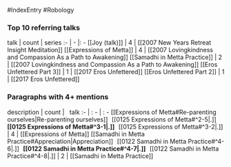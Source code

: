 #IndexEntry #Robology

### Top 10 referring talks
talk | count | series
:- | - |: -
[[Joy (talk)]] | 4 | [[2007 New Years Retreat Insight Meditation]]
[[Expressions of Metta]] | 4 | [[2007 Lovingkindness and Compassion As a Path to Awakening]]
[[Samadhi in Metta Practice]] | 2 | [[2007 Lovingkindness and Compassion As a Path to Awakening]]
[[Eros Unfettered Part 3]] | 1 | [[2017 Eros Unfettered]]
[[Eros Unfettered Part 2]] | 1 | [[2017 Eros Unfettered]]

### Paragraphs with 4+ mentions
description | count | &nbsp;&nbsp;talk
:- | : - | : -
[[Expressions of Metta#Re-parenting ourselves\|Re-parenting ourselves]] &nbsp;&nbsp;[[0125 Expressions of Metta#^2-5\|.]] &nbsp; **[[0125 Expressions of Metta#^3-1\|.]]** &nbsp; [[0125 Expressions of Metta#^3-2\|.]] | 4 | [[Expressions of Metta]]
[[Samadhi in Metta Practice#Appreciation\|Appreciation]] &nbsp;&nbsp;[[0122 Samadhi in Metta Practice#^4-6\|.]] &nbsp; **[[0122 Samadhi in Metta Practice#^4-7\|.]]** &nbsp; [[0122 Samadhi in Metta Practice#^4-8\|.]] | 2 | [[Samadhi in Metta Practice]]

